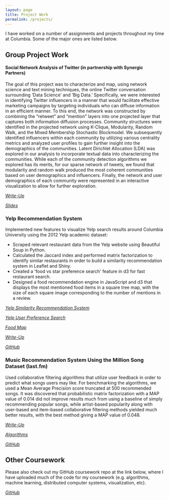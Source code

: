 ```yaml
---
layout: page
title: Project Work
permalink: /projects/
---
```


I have worked on a number of assignments and projects throughout my time at Columbia. Some of the major ones are listed below.

## Group Project Work

#### Social Network Analysis of Twitter (in partnership with Synergic Partners)

The goal of this project was to characterize and map, using network science and text mining techniques, the online Twitter conversation surrounding ‘Data Science’ and ‘Big Data.’ Specifically, we were interested in identifying Twitter influencers in a manner that would facilitate effective marketing campaigns by targeting individuals who can diffuse information in an efficient manner. To this end, the network was constructed by combining the “retweet” and “mention” layers into one projected layer that captures both information diffusion processes. Community structures were identified in the projected network using K-Clique, Modularity, Random Walk, and the Mixed Membership Stochastic Blockmodel. We subsequently identified influencers within each community by utilizing various centrality metrics and analyzed user profiles to gain further insight into the demographics of the communities. Latent Dirichlet Allocation (LDA) was explored in our analysis to incorporate textual data into characterizing the communities. While each of the community detection algorithms we explored has its merits, for our sparse network of tweets, we found that modularity and random walk produced the most coherent communities based on user demographics and influencers. Finally, the network and user demographics of each community were represented in an interactive visualization to allow for further exploration.

*[Write-Up](https://cdn.rawgit.com/jmrosen155/coursework/master/Capstone%20Project/TwitterGraph_FinalReport.pdf)*

*[Slides](https://cdn.rawgit.com/jmrosen155/coursework/master/Capstone%20Project/Twitter%20-%20Presentation%2020151214.pdf)*

### Yelp Recommendation System

Implemented new features to visualize Yelp search results around Columbia University using the 2012 Yelp academic dataset:

- Scraped relevant restaurant data from the Yelp website using Beautiful Soup in Python.
- Calculated the Jaccard index and performed matrix factorization to identify similar restaurants in order to build a similarity recommendation system in Leaflet and Shiny.
- Created a 'food vs star preference search' feature in d3 for fast restaurant search.
- Designed a food recommendation engine in JavaScript and d3 that displays the most mentioned food items in a square tree map, with the size of each square image corresponding to the number of mentions in a review.

*[Yelp Similarity Recommendation System](http://jmrosen155.shinyapps.io/YelpRecommendationSystemFinal)*

*[Yelp User Preference Search](http://run.plnkr.co/plunks/jRIGKXMZLDn5xrMJgqTl/)*

*[Food Map](http://www.samgshare.com/edav/FoodMap/foodMap.html)*

*[Write-Up](https://cdn.rawgit.com/CUDSY/Yelp/master/Write-Up/EDAV:%20Exploring%20the%20Yelp%20Dataset.html)*

*[GitHub](https://github.com/CUDSY/Yelp)*

### Music Recommendation System Using the Million Song Dataset (last.fm)

Used collaborative filtering algorithms that utilize user feedback in order to predict what songs users may like. For benchmarking the algorithms, we used a Mean Average Precision score truncated at 500 recommended songs. It was discovered that probabilistic matrix factorization with a MAP value of 0.014 did not improve results much from using a baseline of simply recommending popular songs, while artist-based popularity along with user-based and item-based collaborative filtering methods yielded much better results, with the best method giving a MAP value of 0.048.

*[Write-Up](https://cdn.rawgit.com/jmrosen155/coursework/master/Modeling%20Social%20Data/Music%20Analysis%20Project/MSDgroupwriteup.pdf)*

*[Algorithms](https://github.com/jmrosen155/coursework/tree/master/Modeling%20Social%20Data/Music%20Analysis%20Project/Algorithms)*

*[GitHub](https://github.com/jmrosen155/musicanalysis)*

## Other Coursework

Please also check out my GitHub coursework repo at the link below, where I have uploaded much of the code for my coursework (e.g. algorithms, machine learning, distributed computer systems, visualization, etc).

*[GitHub](https://github.com/jmrosen155/coursework)*
